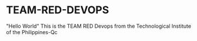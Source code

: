 # TEAM-RED-DEVOPS
"Hello World" This is the TEAM RED Devops from the Technological Institute of the Philippines-Qc 
